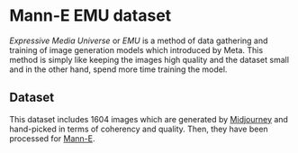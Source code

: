 # Mann-E EMU dataset

_Expressive Media Universe_ or _EMU_ is a method of data gathering and training of image generation models which introduced by Meta. This method is simply like keeping the images high quality and the dataset small and in the other hand, spend more time training the model.

## Dataset

This dataset includes 1604 images which are generated by [Midjourney](https://midjourney.com) and hand-picked in terms of coherency and quality. Then, they have been processed for [Mann-E](https://mann-e.com). 